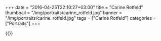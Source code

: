+++
date = "2016-04-25T22:10:27+03:00"
title = "Carine Rotfeld"
thumbnail = "/img/portraits/carine_rotfeld.jpg"
banner = "/img/portraits/carine_rotfeld.jpg"
tags = ["Carine Rotfeld"]
categories = ["Portraits"]
+++

{{<mkimage src="/img/portraits/carine_rotfeld.jpg">}}
